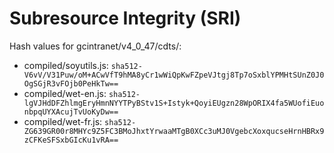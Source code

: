 # Subresource Integrity (SRI)

Hash values for gcintranet/v4_0_47/cdts/:
- compiled/soyutils.js: `sha512-V6vV/V31Puw/oM+ACwVfT9hMA8yCr1wWiQpKwFZpeVJtgj8Tp7oSxblYPMHtSUnZ0J0OgSGjR3vFOjb0PeHkTw==`
- compiled/wet-en.js: `sha512-lgVJHdDFZhlmgEryHmnNYYTPyBStv1S+Istyk+QoyiEUgzn28WpORIX4fa5WUofiEuonbpqUYXAcujTvUoKyDw==`
- compiled/wet-fr.js: `sha512-ZG639GR00r8MHYc9Z5FC3BMoJhxtYrwaaMTgB0XCc3uMJ0VgebcXoxqucseHrnHBRx9zCFKeSFSxbGIcKu1vRA==`

